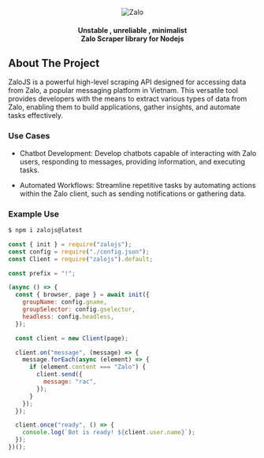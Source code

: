
<div align="center">
<p>
  <img src="https://raw.githubusercontent.com/DaQMinh/Zalojs/main/public/logo.svg" alt="Zalo">
  <h4> Unstable , unreliable , minimalist 
  <br/>Zalo Scraper library for Nodejs</h4>
</p>

</div>

<!-- ABOUT THE PROJECT -->
## About The Project
ZaloJS is a powerful high-level scraping API designed for accessing data from Zalo, a popular messaging platform in Vietnam. This versatile tool provides developers with the means to extract various types of data from Zalo, enabling them to build applications, gather insights, and automate tasks effectively.
<!-- GETTING STARTED -->
### Use Cases
- Chatbot Development: Develop chatbots capable of interacting with Zalo users, responding to messages, providing information, and executing tasks.

- Automated Workflows: Streamline repetitive tasks by automating actions within the Zalo client, such as sending notifications or gathering data.


### Example Use
```sh
$ npm i zalojs@latest
```

```js
const { init } = require("zalojs");
const config = require("./config.json");
const Client = require("zalojs").default;

const prefix = "!";

(async () => {
  const { browser, page } = await init({
    groupName: config.gname,
    groupSelector: config.gselector,
    headless: config.headless,
  });

  const client = new Client(page);

  client.on("message", (message) => {
    message.forEach(async (element) => {
      if (element.content === "Zalo") {
        client.send({
          message: "rac",
        });
      }
    });
  });

  client.once("ready", () => {
    console.log(`Bot is ready! ${client.user.name}`);
  });
})();

```
